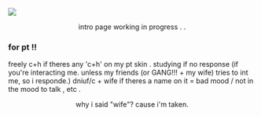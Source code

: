 ![](https://litter.catbox.moe/xpzlai.png)
<p align="center"

intro page working in progress . .


### for pt !!

freely c+h if theres any 'c+h' on my pt skin .
studying if no response (if you're interacting me. unless my friends (or GANG!!! + my wife) tries to int me, so i responde.)
dniuf/c + wife if theres a name on it = bad mood / not in the mood to talk , etc .
<p align="center"

why i said "wife"? cause i'm taken.

